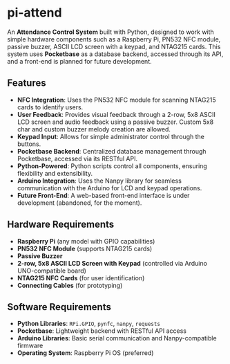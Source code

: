 # pi-attend

An **Attendance Control System** built with Python, designed to work with simple hardware components such as a Raspberry Pi, PN532 NFC module, passive buzzer, ASCII LCD screen with a keypad, and NTAG215 cards. This system uses **Pocketbase** as a database backend, accessed through its API, and a front-end is planned for future development.

## Features

- **NFC Integration**: Uses the PN532 NFC module for scanning NTAG215 cards to identify users.
- **User Feedback**: Provides visual feedback through a 2-row, 5x8 ASCII LCD screen and audio feedback using a passive buzzer. Custom 5x8 char and custom buzzer melody creation are allowed.
- **Keypad Input**: Allows for simple administrator control through the buttons.
- **Pocketbase Backend**: Centralized database management through Pocketbase, accessed via its RESTful API.
- **Python-Powered**: Python scripts control all components, ensuring flexibility and extensibility.
- **Arduino Integration**: Uses the Nanpy library for seamless communication with the Arduino for LCD and keypad operations.
- **Future Front-End**: A web-based front-end interface is under development (abandoned, for the moment).

## Hardware Requirements

- **Raspberry Pi** (any model with GPIO capabilities)
- **PN532 NFC Module** (supports NTAG215 cards)
- **Passive Buzzer**
- **2-row, 5x8 ASCII LCD Screen with Keypad** (controlled via Arduino UNO-compatible board)
- **NTAG215 NFC Cards** (for user identification)
- **Connecting Cables** (for prototyping)

## Software Requirements

- **Python Libraries**: `RPi.GPIO`, `pynfc`, `nanpy`, `requests`
- **Pocketbase**: Lightweight backend with RESTful API access
- **Arduino Libraries**: Basic serial communication and Nanpy-compatible firmware
- **Operating System**: Raspberry Pi OS (preferred)
